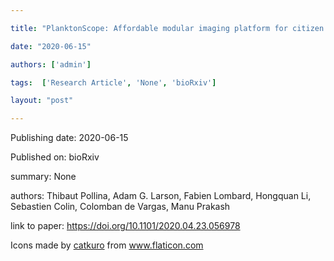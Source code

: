 ---
title: "PlanktonScope: Affordable modular imaging platform for citizen oceanography "
date: "2020-06-15"
authors: ['admin']
tags:  ['Research Article', 'None', 'bioRxiv']
layout: "post"
---
Publishing date: 2020-06-15

Published on: bioRxiv

summary: None

authors: Thibaut Pollina, Adam G. Larson, Fabien Lombard, Hongquan Li, Sebastien Colin, Colomban de Vargas,  Manu Prakash

link to paper: https://doi.org/10.1101/2020.04.23.056978

Icons made by <a href="https://www.flaticon.com/free-icon/bookshelves_3576884" title="catkuro">catkuro</a> from <a href="https://www.flaticon.com/" title="Flaticon"> www.flaticon.com</a>